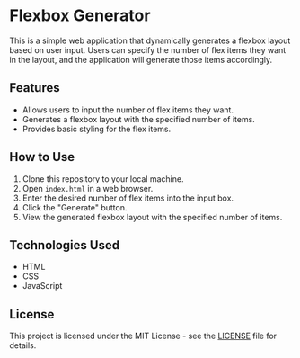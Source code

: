 # Flexbox Generator

This is a simple web application that dynamically generates a flexbox layout based on user input. Users can specify the number of flex items they want in the layout, and the application will generate those items accordingly.

## Features

- Allows users to input the number of flex items they want.
- Generates a flexbox layout with the specified number of items.
- Provides basic styling for the flex items.

## How to Use

1. Clone this repository to your local machine.
2. Open `index.html` in a web browser.
3. Enter the desired number of flex items into the input box.
4. Click the "Generate" button.
5. View the generated flexbox layout with the specified number of items.

## Technologies Used

- HTML
- CSS
- JavaScript

## License

This project is licensed under the MIT License - see the [LICENSE](LICENSE) file for details.
